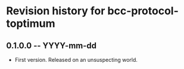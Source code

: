 # Revision history for bcc-protocol-toptimum

## 0.1.0.0 -- YYYY-mm-dd

* First version. Released on an unsuspecting world.
